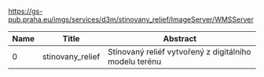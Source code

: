 https://gs-pub.praha.eu/imgs/services/d3m/stinovany_relief/ImageServer/WMSServer

|Name|Title|Abstract|
|--|--|--|
|0|stinovany_relief|Stínovaný reliéf vytvořený z digitálního modelu terénu|
